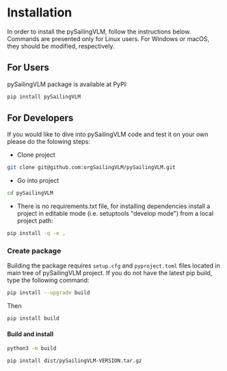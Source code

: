 # Installation

In order to install the pySailingVLM, follow the instructions below. Commands are
presented only for Linux users. For Windows or macOS, they should be modified, respectively.

## For Users

pySailingVLM package is available at PyPI:

```bash
pip install pySailingVLM
```

## For Developers

If you would like to dive into pySailingVLM code and test it on your own please do the folowing steps:

* Clone project

```bash
git clone git@github.com:orgSailingVLM/pySailingVLM.git
```

* Go into project

```bash
cd pySailingVLM
```

* There is no requirements.txt file, for installing dependencies install a project in editable mode (i.e. setuptools "develop mode") from a local project path:

```bash
pip install -q -e .
```

### Create package

Building the package requires `setup.cfg` and `pyproject.toml` files located in main tree of pySailingVLM project. 
If you do not have the latest pip build, type the following command:

```bash
pip install --upgrade build
```

Then

```bash
pip install build
```

#### Build and install

```bash
python3 -m build
```

```bash
pip install dist/pySailingVLM-VERSION.tar.gz
```
